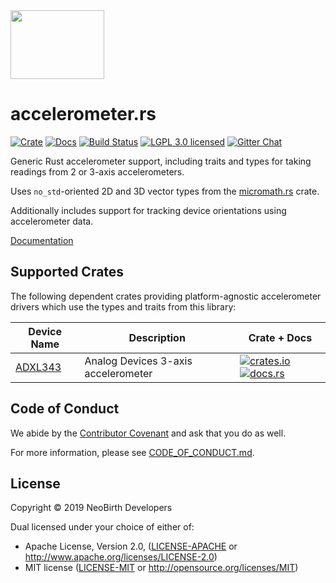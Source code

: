 <img src="https://raw.githubusercontent.com/NeoBirth/accelerometer.rs/develop/img/cartesian-ferris.png" width="150" height="110">

# accelerometer.rs

[![Crate][crate-img]][crate-link]
[![Docs][docs-img]][docs-link]
[![Build Status][build-image]][build-link]
[![LGPL 3.0 licensed][license-image]][license-link]
[![Gitter Chat][gitter-image]][gitter-link]

Generic Rust accelerometer support, including traits and types for taking
readings from 2 or 3-axis accelerometers.

Uses `no_std`-oriented 2D and 3D vector types from the [micromath.rs] crate.

Additionally includes support for tracking device orientations using
accelerometer data.

[Documentation][docs-link]

## Supported Crates

The following dependent crates providing platform-agnostic accelerometer
drivers which use the types and traits from this library:

| Device Name | Description | Crate + Docs |
|-------------|-------------|--------------|
| [ADXL343]   | Analog Devices 3-axis accelerometer | [![crates.io][adxl343-crate-img]][adxl343] [![docs.rs][adxl343-docs-img]][adxl343-docs] |

[adxl343]: https://github.com/NeoBirth/ADXL343.rs
[adxl343-crate-img]: https://img.shields.io/crates/v/adxl343.svg
[adxl343-docs-img]: https://docs.rs/adxl343/badge.svg
[adxl343-docs]: https://docs.rs/adxl343/

## Code of Conduct

We abide by the [Contributor Covenant][cc] and ask that you do as well.

For more information, please see [CODE_OF_CONDUCT.md].

## License

Copyright © 2019 NeoBirth Developers

Dual licensed under your choice of either of:

- Apache License, Version 2.0, ([LICENSE-APACHE](LICENSE-APACHE) or http://www.apache.org/licenses/LICENSE-2.0)
- MIT license ([LICENSE-MIT](LICENSE-MIT) or http://opensource.org/licenses/MIT)

[crate-img]: https://img.shields.io/crates/v/accelerometer.svg
[crate-link]: https://crates.io/crates/accelerometer
[docs-img]: https://docs.rs/accelerometer/badge.svg
[docs-link]: https://docs.rs/accelerometer/
[build-image]: https://secure.travis-ci.org/NeoBirth/accelerometer.rs.svg?branch=develop
[build-link]: https://travis-ci.org/NeoBirth/accelerometer.rs
[license-image]: https://img.shields.io/badge/license-Apache2.0/MIT-blue.svg
[license-link]: https://github.com/NeoBirth/accelerometer.rs/blob/develop/LICENSE-APACHE
[gitter-image]: https://badges.gitter.im/NeoBirth/accelerometer.rs.svg
[gitter-link]: https://gitter.im/NeoBirth/community
[micromath.rs]: https://github.com/NeoBirth/micromath
[cc]: https://contributor-covenant.org
[CODE_OF_CONDUCT.md]: https://github.com/NeoBirth/accelerometer.rs/blob/develop/CODE_OF_CONDUCT.md
